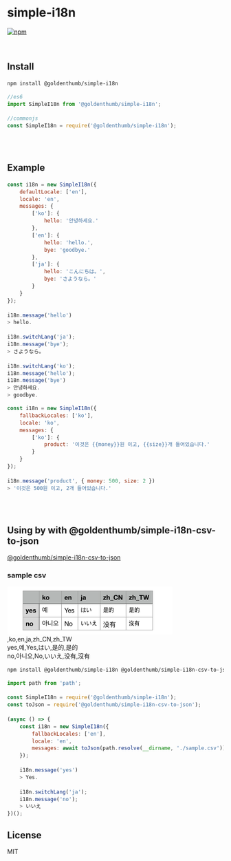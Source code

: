 # simple-i18n
[![npm](https://img.shields.io/npm/v/@goldenthumb/simple-i18n.svg)](https://www.npmjs.com/package/@goldenthumb/simple-i18n)

<br />

## Install
```sh
npm install @goldenthumb/simple-i18n
```
```js
//es6
import SimpleI18n from '@goldenthumb/simple-i18n';

//commonjs
const SimpleI18n = require('@goldenthumb/simple-i18n');
```

<br />
<br />

## Example
```js
const i18n = new SimpleI18n({
    defaultLocale: ['en'],
    locale: 'en',
    messages: {
        ['ko']: {
            hello: '안녕하세요.'
        },
        ['en']: {
            hello: 'hello.',
            bye: 'goodbye.'
        },
        ['ja']: {
            hello: 'こんにちは。',
            bye: 'さようなら。'
        }
    }
});

i18n.message('hello')
> hello.

i18n.switchLang('ja');
i18n.message('bye');
> さようなら。

i18n.switchLang('ko');
i18n.message('hello');
i18n.message('bye')
> 안녕하세요.
> goodbye.
```
```js
const i18n = new SimpleI18n({
    fallbackLocales: ['ko'],
    locale: 'ko',
    messages: {
        ['ko']: {
            product: '이것은 {{money}}원 이고, {{size}}개 들어있습니다.'
        }
    }
});

i18n.message('product', { money: 500, size: 2 })
> '이것은 500원 이고, 2개 들어있습니다.'
```
<br />
<br />

## Using by with @goldenthumb/simple-i18n-csv-to-json
[@goldenthumb/simple-i18n-csv-to-json](https://github.com/goldenthumb/simple-i18n-csv-to-json)
### sample csv
![example excel](https://raw.githubusercontent.com/goldenthumb/simple-i18n-csv-to-json/master/sample.png) <br>
,ko,en,ja,zh_CN,zh_TW <br>
yes,예,Yes,はい,是的,是的 <br>
no,아니오,No,いいえ,没有,沒有 <br>

```sh
npm install @goldenthumb/simple-i18n @goldenthumb/simple-i18n-csv-to-json
```

```js
import path from 'path';

const SimpleI18n = require('@goldenthumb/simple-i18n');
const toJson = require('@goldenthumb/simple-i18n-csv-to-json');

(async () => {
    const i18n = new SimpleI18n({
        fallbackLocales: ['en'],
        locale: 'en',
        messages: await toJson(path.resolve(__dirname, './sample.csv'))
    });

    i18n.message('yes')
    > Yes.

    i18n.switchLang('ja');
    i18n.message('no');
    > いいえ
})();

```

## License
MIT
